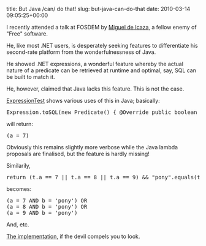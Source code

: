 title: But Java /can/ do that!
slug: but-java-can-do-that
date: 2010-03-14 09:05:25+00:00

I recently attended a talk at FOSDEM by <a href="http://tirania.org/blog/">Miguel de Icaza</a>, a fellow enemy of "Free" software.

He, like most .NET users, is desperately seeking features to differentiate his second-rate platform from the wonderfulnessness of Java.

He showed .NET expressions, a wonderful feature whereby the actual nature of a predicate can be retrieved at runtime and optimal, say, SQL can be built to match it.  

He, however, claimed that Java lacks this feature.  This is not the case.

<a href="http://git.goeswhere.com/?p=dmnp.git;a=blob;f=expr/src/test/java/com/goeswhere/dmnp/expr/ExpressionTest.java">ExpressionTest</a> shows various uses of this in Java; basically:

<pre>Expression.toSQL(new Predicate<foodto>() { @Override public boolean matches(FooDTO t) { t.a == 7; } });</foodto></pre>

will return:

<pre>(a = 7)</pre>

Obviously this remains slightly more verbose while the Java lambda proposals are finalised, but the feature is hardly missing!

Similarily,
<pre>return (t.a == 7 || t.a == 8 || t.a == 9) && "pony".equals(t.b);</pre>

becomes:

<pre>(a = 7 AND b = 'pony') OR 
(a = 8 AND b = 'pony') OR
(a = 9 AND b = 'pony')</pre>

And, etc.

<a href="http://git.goeswhere.com/?p=dmnp.git;a=tree;f=expr/src/main/java/com/goeswhere/dmnp/expr">The implementation</a>, if the devil compels you to look.